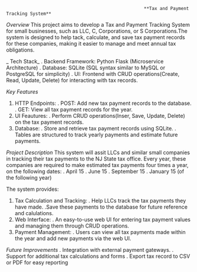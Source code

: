                                                         **Tax and Payment Tracking System**
_Overview_
  This project aims to develop a Tax and Payment Tracking System for small businesses, such as LLC, C, Corporations, or S Corporations.The system is designed to help tack, calculate, and save tax payment records 
  for these companies, making it easier to manage and meet annual tax obligations.

 _ Tech Stack_
. Backend Framework: Python Flask (Microservice Architecture)
. Database: SQLite (SQL syntax similar to MySQL or PostgreSQL for simplicity)
. UI: Frontend with CRUD operations(Create, Read, Update, Delete) for interacting with tax records.

_Key Features_
1. HTTP Endpoints:
   . POST: Add new tax payment records to the database.
   . GET: View all tax payment records for the year.
2. UI Feautures:
   . Perform CRUD operations(Inser, Save, Update, Delete) on the tax payment records.
3. Database:
   . Store and retrieve tax payment records using SQLite.
   . Tables are structured to track yearly payments and estimate future payments.

_Project Description_
  This system will assit LLCs and similar small companies in tracking their tax payments to the NJ State tax office. Every year, these companies are required to make estimated tax payments four times a year, 
  on the following dates:
  . April 15
  . June 15
  . September 15
  . January 15 (of the following year)

  The system provides:
  1. Tax Calculation and Tracking:
     . Help LLCs track the tax payments they have made.
     .Save these payments to the database for future reference and calulations.
  2. Web Interface:
     . An easy-to-use web UI for entering tax payment values and managing them through CRUD operations.
  3. Payment Management:
     . Users can view all tax payments made within the year and add new payments via the web UI.

_Future Improvements_
. Integration with external payment gateways.
. Support for additional tax calculations and forms
. Export tax record to CSV or PDF for easy reporting


    
